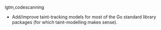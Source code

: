 lgtm,codescanning
* Add/improve taint-tracking models for most of the Go standard library packages (for which taint-modelling makes sense).

